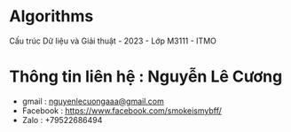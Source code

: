 # Algorithms
Cấu trúc Dữ liệu và Giải thuật - 2023 - Lớp M3111 - ITMO
  
# Thông tin liên hệ : Nguyễn Lê Cương 
- gmail : nguyenlecuongaaa@gmail.com
- Facebook : https://www.facebook.com/smokeismybff/
- Zalo : +79522686494
